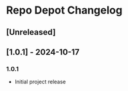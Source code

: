 <!-- Keep a Changelog guide -> https://keepachangelog.com -->

# Repo Depot Changelog

## [Unreleased]

## [1.0.1] - 2024-10-17
### 1.0.1
- Initial project release